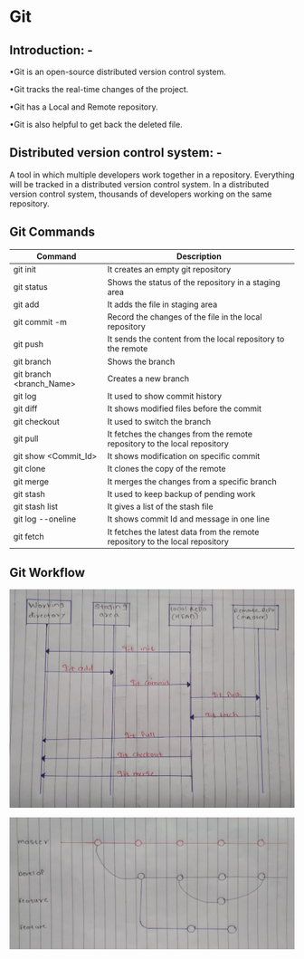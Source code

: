 # Git
## Introduction: -
•Git is an open-source distributed version control system.

•Git tracks the real-time changes of the project.

•Git has a Local and Remote repository.

•Git is also helpful to get back the deleted file.

## Distributed version control system: -
A tool in which multiple developers work together in a repository. Everything will be tracked in a distributed version control system. In a distributed version control system, thousands of developers working on the same repository.	

## Git Commands

|Command|	Description|
|---|---|
|git init|	It creates an empty git repository|
|git status	|Shows the status of the repository in a staging area|
|git add <filename>|	It adds the file in staging area|
|git commit -m|	Record the changes of the file in the local repository|
|git push |	It sends the content from the local repository to the remote|
|git branch	|Shows the branch|
|git branch <branch_Name>|	Creates a new branch|
|git log	|It used to show commit history|
|git diff	|It shows modified files before the commit|
|git checkout| 	It used to switch the branch|
|git pull |	It fetches the changes from the remote repository to the local repository|
|git show <Commit_Id>|	It shows modification on specific commit|
|git clone <url>| 	It clones the copy of the remote| repository to the local repository|
|git merge 	|It merges the changes from a specific branch|
|git stash 	|It used to keep backup of pending work|
|git stash list	|It gives a list of the stash file|
|git log --oneline|	It shows commit Id and message in one line|
|git fetch| 	It fetches the latest data from the remote repository to the local repository|

## Git Workflow
![](https://github.com/kb2897/kb28/blob/master/images/git%20workflow.jpg)

![](https://github.com/kb2897/kb28/blob/master/images/git%20branch.jpg)

